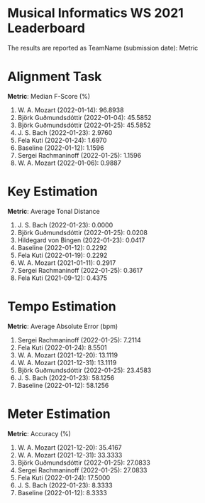 # Musical Informatics WS 2021 Leaderboard

The results are reported as TeamName (submission date): Metric

# Alignment Task

**Metric**: Median F-Score (%)

1. W. A. Mozart (2022-01-14): 96.8938
2. Björk Guðmundsdóttir (2022-01-04): 45.5852
2. Björk Guðmundsdóttir (2022-01-25): 45.5852
3. J. S. Bach (2022-01-23): 2.9760
4. Fela Kuti (2022-01-24): 1.6970
5. Baseline (2022-01-12): 1.1596
5. Sergei Rachmaninoff (2022-01-25): 1.1596
6. W. A. Mozart (2022-01-06): 0.9887


# Key Estimation

**Metric**: Average Tonal Distance

1. J. S. Bach (2022-01-23): 0.0000
2. Björk Guðmundsdóttir (2022-01-25): 0.0208
3. Hildegard von Bingen (2022-01-23): 0.0417
4. Baseline (2022-01-12): 0.2292
4. Fela Kuti (2022-01-19): 0.2292
5. W. A. Mozart (2021-01-11): 0.2917
6. Sergei Rachmaninoff (2022-01-25): 0.3617
7. Fela Kuti (2021-09-12): 0.4375


# Tempo Estimation

**Metric**: Average Absolute Error (bpm)

1. Sergei Rachmaninoff (2022-01-25): 7.2114
2. Fela Kuti (2022-01-24): 8.5501
3. W. A. Mozart (2021-12-20): 13.1119
3. W. A. Mozart (2021-12-31): 13.1119
4. Björk Guðmundsdóttir (2022-01-25): 23.4583
5. J. S. Bach (2022-01-23): 58.1256
5. Baseline (2022-01-12): 58.1256


# Meter Estimation

**Metric**: Accuracy (%)

1. W. A. Mozart (2021-12-20): 35.4167
2. W. A. Mozart (2021-12-31): 33.3333
3. Björk Guðmundsdóttir (2022-01-25): 27.0833
3. Sergei Rachmaninoff (2022-01-25): 27.0833
4. Fela Kuti (2022-01-24): 17.5000
5. J. S. Bach (2022-01-23): 8.3333
5. Baseline (2022-01-12): 8.3333
